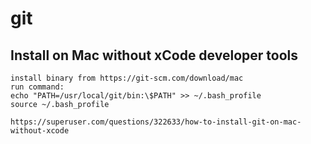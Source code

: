 # git

## Install on Mac without xCode developer tools

	install binary from https://git-scm.com/download/mac
	run command:
	echo "PATH=/usr/local/git/bin:\$PATH" >> ~/.bash_profile
	source ~/.bash_profile

	https://superuser.com/questions/322633/how-to-install-git-on-mac-without-xcode